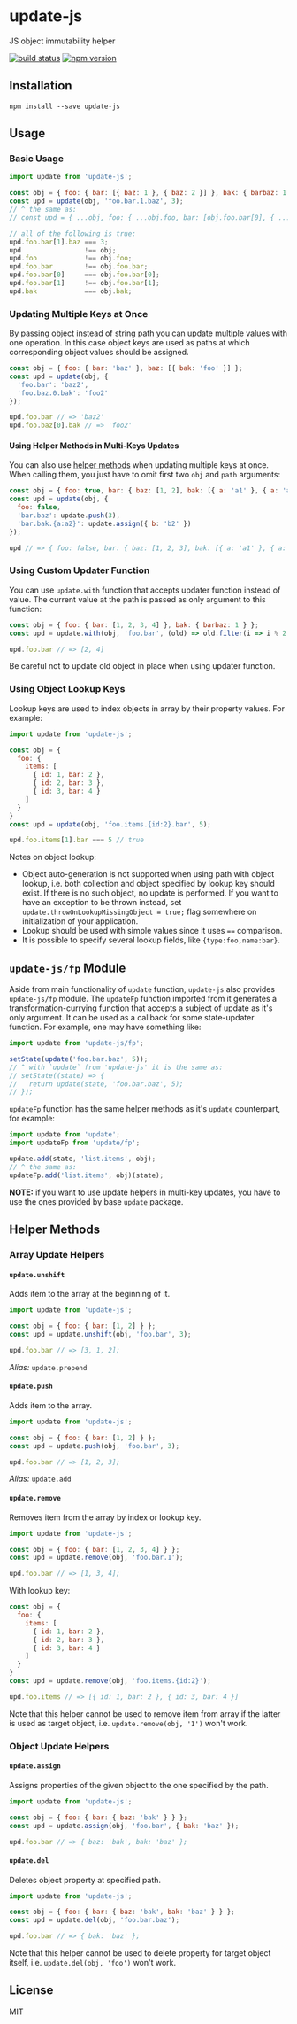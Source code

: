 update-js
=========

JS object immutability helper

[![build status](https://img.shields.io/travis/akuzko/update-js/master.svg?style=flat-square)](https://travis-ci.org/akuzko/update-js)
[![npm version](https://img.shields.io/npm/v/update-js.svg?style=flat-square)](https://www.npmjs.com/package/update-js)

## Installation

```
npm install --save update-js
```

## Usage

### Basic Usage

```js
import update from 'update-js';

const obj = { foo: { bar: [{ baz: 1 }, { baz: 2 }] }, bak: { barbaz: 1 } };
const upd = update(obj, 'foo.bar.1.baz', 3);
// ^ the same as:
// const upd = { ...obj, foo: { ...obj.foo, bar: [obj.foo.bar[0], { ...obj.foo.bar[1], baz: 3 }] } };

// all of the following is true:
upd.foo.bar[1].baz === 3;
upd                !== obj;
upd.foo            !== obj.foo;
upd.foo.bar        !== obj.foo.bar;
upd.foo.bar[0]     === obj.foo.bar[0];
upd.foo.bar[1]     !== obj.foo.bar[1];
upd.bak            === obj.bak;
```

### Updating Multiple Keys at Once

By passing object instead of string path you can update multiple values with one operation. In this
case object keys are used as paths at which corresponding object values should be assigned.

```js
const obj = { foo: { bar: 'baz' }, baz: [{ bak: 'foo' }] };
const upd = update(obj, {
  'foo.bar': 'baz2',
  'foo.baz.0.bak': 'foo2'
});

upd.foo.bar // => 'baz2'
upd.foo.baz[0].bak // => 'foo2'
```

#### Using Helper Methods in Multi-Keys Updates

You can also use [helper methods](#helper-methods) when updating multiple keys at once. When
calling them, you just have to omit first two `obj` and `path` arguments:

```js
const obj = { foo: true, bar: { baz: [1, 2], bak: [{ a: 'a1' }, { a: 'a2' }] } };
const upd = update(obj, {
  foo: false,
  'bar.baz': update.push(3),
  'bar.bak.{a:a2}': update.assign({ b: 'b2' })
});

upd // => { foo: false, bar: { baz: [1, 2, 3], bak: [{ a: 'a1' }, { a: 'a2', b: 'b2' }] } }
```

### Using Custom Updater Function

You can use `update.with` function that accepts updater function instead of value.
The current value at the path is passed as only argument to this function:

```js
const obj = { foo: { bar: [1, 2, 3, 4] }, bak: { barbaz: 1 } };
const upd = update.with(obj, 'foo.bar', (old) => old.filter(i => i % 2 === 0));

upd.foo.bar // => [2, 4]
```

Be careful not to update old object in place when using updater function.

### Using Object Lookup Keys

Lookup keys are used to index objects in array by their property values. For example:

```js
import update from 'update-js';

const obj = {
  foo: {
    items: [
      { id: 1, bar: 2 },
      { id: 2, bar: 3 },
      { id: 3, bar: 4 }
    ]
  }
}
const upd = update(obj, 'foo.items.{id:2}.bar', 5);

upd.foo.items[1].bar === 5 // true
```

Notes on object lookup:
- Object auto-generation is not supported when using path with object lookup,
  i.e. both collection and object specified by lookup key should exist. If
  there is no such object, no update is performed. If you want to have an
  exception to be thrown instead, set `update.throwOnLookupMissingObject = true;`
  flag somewhere on initialization of your application.
- Lookup should be used with simple values since it uses `==` comparison.
- It is possible to specify several lookup fields, like `{type:foo,name:bar}`.

## `update-js/fp` Module

Aside from main functionality of `update` function, `update-js` also provides `update-js/fp` module.
The `updateFp` function imported from it generates a transformation-currying function that accepts
a subject of update as it's only argument. It can be used as a callback for some state-updater
function. For example, one may have something like:

```js
import update from 'update-js/fp';

setState(update('foo.bar.baz', 5));
// ^ with `update` from 'update-js' it is the same as:
// setState((state) => {
//   return update(state, 'foo.bar.baz', 5);
// });
```

`updateFp` function has the same helper methods as it's `update` counterpart, for example:

```js
import update from 'update';
import updateFp from 'update/fp';

update.add(state, 'list.items', obj);
// ^ the same as:
updateFp.add('list.items', obj)(state);
```

**NOTE:** if you want to use update helpers in multi-key updates, you have to use the ones
provided by base `update` package.

## Helper Methods

### Array Update Helpers

#### `update.unshift`

Adds item to the array at the beginning of it.

```js
import update from 'update-js';

const obj = { foo: { bar: [1, 2] } };
const upd = update.unshift(obj, 'foo.bar', 3);

upd.foo.bar // => [3, 1, 2];
```

_Alias:_ `update.prepend`

#### `update.push`

Adds item to the array.

```js
import update from 'update-js';

const obj = { foo: { bar: [1, 2] } };
const upd = update.push(obj, 'foo.bar', 3);

upd.foo.bar // => [1, 2, 3];
```

_Alias:_ `update.add`

#### `update.remove`

Removes item from the array by index or lookup key.

```js
import update from 'update-js';

const obj = { foo: { bar: [1, 2, 3, 4] } };
const upd = update.remove(obj, 'foo.bar.1');

upd.foo.bar // => [1, 3, 4];
```

With lookup key:

```js
const obj = {
  foo: {
    items: [
      { id: 1, bar: 2 },
      { id: 2, bar: 3 },
      { id: 3, bar: 4 }
    ]
  }
}
const upd = update.remove(obj, 'foo.items.{id:2}');

upd.foo.items // => [{ id: 1, bar: 2 }, { id: 3, bar: 4 }]
```

Note that this helper cannot be used to remove item from array if the latter is used as
target object, i.e. `update.remove(obj, '1')` won't work.

### Object Update Helpers

#### `update.assign`

Assigns properties of the given object to the one specified by the path.

```js
import update from 'update-js';

const obj = { foo: { bar: { baz: 'bak' } } };
const upd = update.assign(obj, 'foo.bar', { bak: 'baz' });

upd.foo.bar // => { baz: 'bak', bak: 'baz' };
```

#### `update.del`

Deletes object property at specified path.

```js
import update from 'update-js';

const obj = { foo: { bar: { baz: 'bak', bak: 'baz' } } };
const upd = update.del(obj, 'foo.bar.baz');

upd.foo.bar // => { bak: 'baz' };
```

Note that this helper cannot be used to delete property for target object itself,
i.e. `update.del(obj, 'foo')` won't work.

## License

MIT
